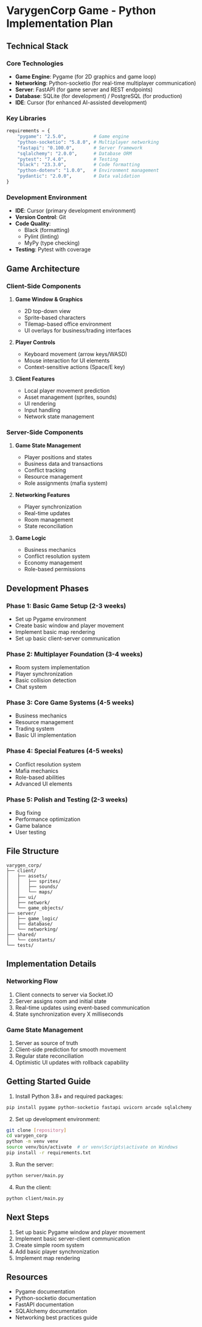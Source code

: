 # VarygenCorp Game - Python Implementation Plan

## Technical Stack

### Core Technologies
- **Game Engine**: Pygame (for 2D graphics and game loop)
- **Networking**: Python-socketio (for real-time multiplayer communication)
- **Server**: FastAPI (for game server and REST endpoints)
- **Database**: SQLite (for development) / PostgreSQL (for production)
- **IDE**: Cursor (for enhanced AI-assisted development)

### Key Libraries
```python
requirements = {
    "pygame": "2.5.0",          # Game engine
    "python-socketio": "5.8.0", # Multiplayer networking
    "fastapi": "0.100.0",       # Server framework
    "sqlalchemy": "2.0.0",      # Database ORM
    "pytest": "7.4.0",          # Testing
    "black": "23.3.0",          # Code formatting
    "python-dotenv": "1.0.0",   # Environment management
    "pydantic": "2.0.0",        # Data validation
}
```

### Development Environment
- **IDE**: Cursor (primary development environment)
- **Version Control**: Git
- **Code Quality**:
  - Black (formatting)
  - Pylint (linting)
  - MyPy (type checking)
- **Testing**: Pytest with coverage

## Game Architecture

### Client-Side Components
1. **Game Window & Graphics**
   - 2D top-down view
   - Sprite-based characters
   - Tilemap-based office environment
   - UI overlays for business/trading interfaces

2. **Player Controls**
   - Keyboard movement (arrow keys/WASD)
   - Mouse interaction for UI elements
   - Context-sensitive actions (Space/E key)

3. **Client Features**
   - Local player movement prediction
   - Asset management (sprites, sounds)
   - UI rendering
   - Input handling
   - Network state management

### Server-Side Components
1. **Game State Management**
   - Player positions and states
   - Business data and transactions
   - Conflict tracking
   - Resource management
   - Role assignments (mafia system)

2. **Networking Features**
   - Player synchronization
   - Real-time updates
   - Room management
   - State reconciliation

3. **Game Logic**
   - Business mechanics
   - Conflict resolution system
   - Economy management
   - Role-based permissions

## Development Phases

### Phase 1: Basic Game Setup (2-3 weeks)
- Set up Pygame environment
- Create basic window and player movement
- Implement basic map rendering
- Set up basic client-server communication

### Phase 2: Multiplayer Foundation (3-4 weeks)
- Room system implementation
- Player synchronization
- Basic collision detection
- Chat system

### Phase 3: Core Game Systems (4-5 weeks)
- Business mechanics
- Resource management
- Trading system
- Basic UI implementation

### Phase 4: Special Features (4-5 weeks)
- Conflict resolution system
- Mafia mechanics
- Role-based abilities
- Advanced UI elements

### Phase 5: Polish and Testing (2-3 weeks)
- Bug fixing
- Performance optimization
- Game balance
- User testing

## File Structure
```
varygen_corp/
├── client/
│   ├── assets/
│   │   ├── sprites/
│   │   ├── sounds/
│   │   └── maps/
│   ├── ui/
│   ├── network/
│   └── game_objects/
├── server/
│   ├── game_logic/
│   ├── database/
│   └── networking/
├── shared/
│   └── constants/
└── tests/
```

## Implementation Details

### Networking Flow
1. Client connects to server via Socket.IO
2. Server assigns room and initial state
3. Real-time updates using event-based communication
4. State synchronization every X milliseconds

### Game State Management
1. Server as source of truth
2. Client-side prediction for smooth movement
3. Regular state reconciliation
4. Optimistic UI updates with rollback capability

## Getting Started Guide

1. Install Python 3.8+ and required packages:
```bash
pip install pygame python-socketio fastapi uvicorn arcade sqlalchemy
```

2. Set up development environment:
```bash
git clone [repository]
cd varygen_corp
python -m venv venv
source venv/bin/activate  # or venv\Scripts\activate on Windows
pip install -r requirements.txt
```

3. Run the server:
```bash
python server/main.py
```

4. Run the client:
```bash
python client/main.py
```

## Next Steps
1. Set up basic Pygame window and player movement
2. Implement basic server-client communication
3. Create simple room system
4. Add basic player synchronization
5. Implement map rendering

## Resources
- Pygame documentation
- Python-socketio documentation
- FastAPI documentation
- SQLAlchemy documentation
- Networking best practices guide
